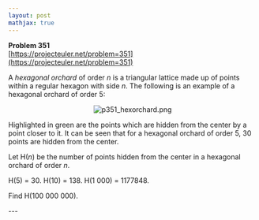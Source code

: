 ```yaml
---
layout: post
mathjax: true
---
```

**Problem 351**  
[https://projecteuler.net/problem=351](https://projecteuler.net/problem=351)

<p>A <i>hexagonal orchard</i> of order <var>n</var> is a triangular lattice made up of points within a regular hexagon with side <var>n</var>. The following is an example of a hexagonal orchard of order 5:
</p>

<div align="center">
<img src="https://projecteuler.net/project/images/p351_hexorchard.png" class="dark_img" alt="p351_hexorchard.png" /><br /></div>

<p>
Highlighted in green are the points which are hidden from the center by a point closer to it. It can be seen that for a hexagonal orchard of order 5, 30 points are hidden from the center.
</p>

<p>
Let H(<var>n</var>) be the number of points hidden from the center in a hexagonal orchard of order <var>n</var>.
</p>

<p>
H(5) = 30. H(10) = 138. H(1 000) = 1177848.
</p>

<p>
Find H(100 000 000).
</p>
---
